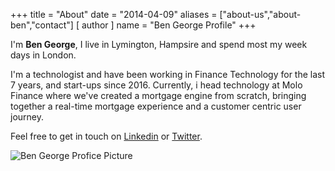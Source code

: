 +++
title = "About"
date = "2014-04-09"
aliases = ["about-us","about-ben","contact"]
[ author ]
  name = "Ben George Profile"
+++

I'm **Ben George**, I live in Lymington, Hampsire and spend most my week days in London.

I'm a technologist and have been working in Finance Technology for the last 7 years, and start-ups since 2016. Currently, i head technology at Molo Finance where we've created a mortgage engine from scratch, bringing together a real-time mortgage experience and a customer centric user journey.


Feel free to get in touch on [Linkedin](https://www.linkedin.com/in/bmgeorge/) or [Twitter](https://twitter.com/@ben_grge).

![Ben George Profice Picture](/bengeorgelowres.jpg)



